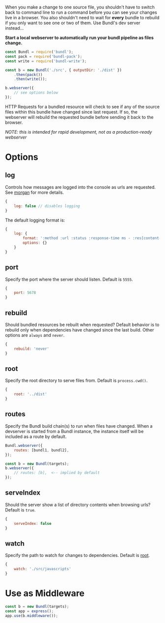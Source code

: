 When you make a change to one source file, you shouldn't have to switch back to command line to run a command before you can see your changes live in a browser. You also shouldn't need to wait for **every** bundle to rebuild if you only want to see one or two of them. Use Bundl's dev server instead...

**Start a local webserver to automatically run your bundl pipeline as files change.**

```js
const Bundl = require('bundl');
const pack = require('bundl-pack');
const write = require('bundl-write');

const b = new Bundl('./src', { outputDir: './dist' })
    .then(pack())
    .then(write());

b.webserver({
    // see options below
});
```

HTTP Requests for a bundled resource will check to see if any of the source files within this bundle have changed since last request. If so, the webserver will rebuild the requested bundle before sending it back to the browser.

*NOTE: this is intended for rapid development, not as a production-ready webserver*

# Options

## log
Controls how messages are logged into the console as urls are requested. See [morgan](https://github.com/expressjs/morgan) for more details.
```js
{
    log: false // disables logging
}
```
The default logging format is:
```js
{
    log: {
        format: ':method :url :status :response-time ms - :res[content-length]',
        options: {}
    }
}
```

## port
Specify the port where the server should listen. Default is `5555`.
```js
{
    port: 5678
}
```

## rebuild
Should bundled resources be rebuilt when requested? Default behavior is to rebuild only when dependencies have changed since the last build. Other options are `always` and `never`.
```js
{
    rebuild: 'never'
}
```

## root
Specify the root directory to serve files from. Default is `process.cwd()`.
```js
{
    root: '../dist'
}
```

## routes
Specify the Bundl build chain(s) to run when files have changed. When a devserver is started from a Bundl instance, the instance itself will be included as a route by default.
```js
Bundl.webserver({
    routes: [bundl1, bundl2],
});
```
```js
const b = new Bundl(targets);
b.webserver({
    // routes: [b],  <-- implied by default
});
```

## serveIndex
Should the server show a list of directory contents when browsing urls? Default is `true`.
```js
{
    serveIndex: false
}
```

## watch
Specify the path to watch for changes to dependencies. Default is [root](#root).
```js
{
    watch: './src/javascripts'
}
```

# Use as Middleware
```js
const b = new Bundl(targets);
const app = express();
app.use(b.middleware());
```
